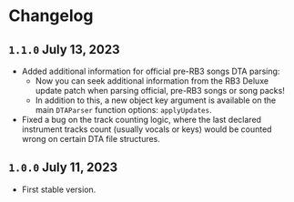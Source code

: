 # Changelog

## `1.1.0` July 13, 2023
- Added additional information for official pre-RB3 songs DTA parsing:
    - Now you can seek additional information from the RB3 Deluxe update patch when parsing official, pre-RB3 songs or song packs!
    - In addition to this, a new object key argument is available on the main `DTAParser` function options: `applyUpdates`.
- Fixed a bug on the track counting logic, where the last declared instrument tracks count (usually vocals or keys) would be counted wrong on certain DTA file structures.

## `1.0.0` July 11, 2023
- First stable version.
